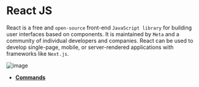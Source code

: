 # React JS
React is a free and `open-source` front-end `JavaScript library` for building user interfaces based on components. It is maintained by `Meta` and a community of individual developers and companies. React can be used to develop single-page, mobile, or server-rendered applications with frameworks like `Next.js`.

![image](https://github.com/Antony-M1/reactjs-doc/assets/96291963/d87413d2-ed40-4522-b3e9-111dac9884b9)

* [**Commands**](https://github.com/Antony-M1/reactjs-doc/blob/main/commands.md)
